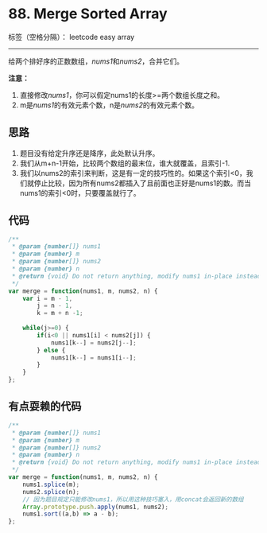 ﻿# 88. Merge Sorted Array

标签（空格分隔）： leetcode easy array 

---

给两个排好序的正数数组，*nums1*和*nums2*，合并它们。

**注意：**

1. 直接修改*nums1*，你可以假定nums1的长度>=两个数组长度之和。
2. m是*nums1*的有效元素个数，n是*nums2*的有效元素个数。

## 思路

1. 题目没有给定升序还是降序，此处默认升序。
2. 我们从m+n-1开始，比较两个数组的最末位，谁大就覆盖，且索引-1.
3. 我们以nums2的索引来判断，这是有一定的技巧性的。如果这个索引<0，我们就停止比较，因为所有nums2都插入了且前面也正好是nums1的数。而当nums1的索引<0时，只要覆盖就行了。

## 代码
```js
/**
 * @param {number[]} nums1
 * @param {number} m
 * @param {number[]} nums2
 * @param {number} n
 * @return {void} Do not return anything, modify nums1 in-place instead.
 */
var merge = function(nums1, m, nums2, n) {
    var i = m - 1,
        j = n - 1,
        k = m + n -1;
    
    while(j>=0) {
        if(i<0 || nums1[i] < nums2[j]) {
            nums1[k--] = nums2[j--];
        } else {
            nums1[k--] = nums1[i--];
        }
    }
};
```

## 有点耍赖的代码
```js
/**
 * @param {number[]} nums1
 * @param {number} m
 * @param {number[]} nums2
 * @param {number} n
 * @return {void} Do not return anything, modify nums1 in-place instead.
 */
var merge = function(nums1, m, nums2, n) {
    nums1.splice(m);
    nums2.splice(n);
    // 因为题目规定只能修改nums1，所以用这种技巧塞入，用concat会返回新的数组
    Array.prototype.push.apply(nums1, nums2);
    nums1.sort((a,b) => a - b);
};
```